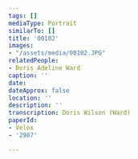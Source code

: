 ```yaml
---
tags: []
mediaType: Portrait
similarTo: []
title: '00102'
images:
- "/assets/media/00102.JPG"
relatedPeople:
- Doris Adeline Ward
caption: ''
date: 
dateApprox: false
location: ''
description: ''
transcription: Doris Wilson (Ward)
paperId:
- Velox
- '2987'

---
```


